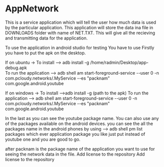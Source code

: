 # AppNetwork
This is a service application which will tell the user how much data is used by the particular application.
This application will store the data ina file in DOWNLOADS folder with name of NET.TXT.
This will give all the recieving and transmitting data for the application.


To use the application in android studio for testing
You have to use
Firstly you have to put the apk on the desktop.

If on ubuntu ->
To install -->  adb install -g  /home/radmin/Desktop/app-debug.apk     
To run the application -->  adb shell am start-foreground-service --user 0 -n com.pcloudy.networks/.MyService  --es "packnam" com.google.android.youtube

If on windows ->
To install -->adb install -g (path to the apk)
To run the application -->  adb shell am start-foreground-service --user 0 -n com.pcloudy.networks/.MyService  --es "packnam" com.google.android.youtube

In the last as you can see the youtube package name. You can also use any of the packages available on the android devices.
you can see the all the packages name in the android phones by using
--> adb shell pm list packages which ever application package you like just put instead of youtube one and you are good to go.

after packnam is the package name of the application you want to use for seeing the network data in the file. 
Add license to the repository
Add license to the repository

